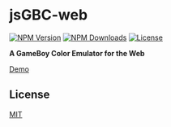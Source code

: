 # jsGBC-web

[![NPM Version][npm-image]][downloads-url]
[![NPM Downloads][downloads-image]][downloads-url]
[![License][license-image]][license-url]

**A GameBoy Color Emulator for the Web**

[Demo](https://ardean.github.io/jsGBC-web/)

## License

[MIT](LICENSE.md)

[downloads-image]: https://img.shields.io/npm/dm/jsgbc.svg
[downloads-url]: https://npmjs.org/package/jsgbc
[npm-image]: https://img.shields.io/npm/v/jsgbc.svg
[npm-url]: https://npmjs.org/package/jsgbc
[license-image]: https://img.shields.io/npm/l/jsgbc.svg
[license-url]: LICENSE.md
